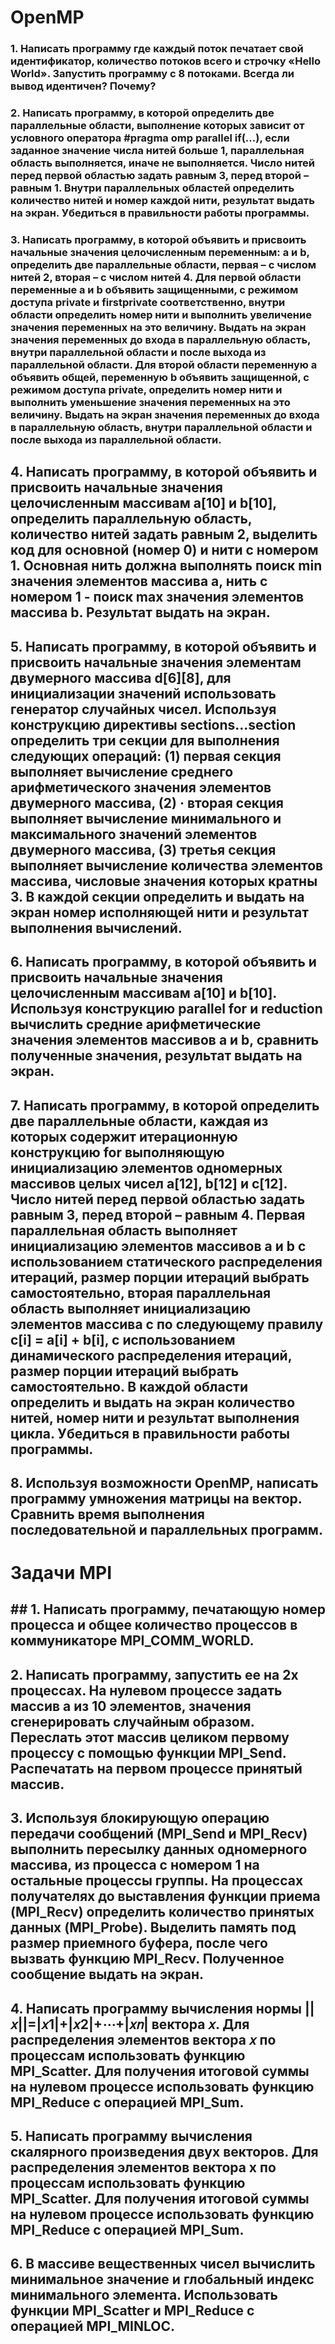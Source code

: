 # OpenMP
### 1. Написать программу где каждый поток печатает свой идентификатор, количество потоков всего и строчку «Hello World». Запустить программу с 8 потоками. Всегда ли вывод идентичен? Почему?

### 2. Написать программу, в которой определить две параллельные области, выполнение которых зависит от условного оператора #pragma omp parallel if(...), если заданное значение числа нитей больше 1, параллельная область выполняется, иначе не выполняется. Число нитей перед первой областью задать равным 3, перед второй – равным 1. Внутри параллельных областей определить количество нитей и номер каждой нити, результат выдать на экран. Убедиться в правильности работы программы.

### 3. Написать программу, в которой объявить и присвоить начальные значения целочисленным переменным: a и b, определить две параллельные области, первая – с числом нитей 2, вторая – с числом нитей 4. Для первой области переменные a и b объявить защищенными, с режимом доступа private и firstprivate соответственно, внутри области определить номер нити и выполнить увеличение значения переменных на это величину. Выдать на экран значения переменных до входа в параллельную область, внутри параллельной области и после выхода из параллельной области. Для второй области переменную a объявить общей, переменную b объявить защищенной, с режимом доступа private, определить номер нити и выполнить уменьшение значения переменных на это величину. Выдать на экран значения переменных до входа в параллельную область, внутри параллельной области и после выхода из параллельной области.

## 4. Написать программу, в которой объявить и присвоить начальные значения целочисленным массивам a[10] и b[10], определить параллельную область, количество нитей задать равным 2, выделить код для основной (номер 0) и нити с номером 1. Основная нить должна выполнять поиск min значения элементов массива a, нить с номером 1 - поиск max значения элементов массива b. Результат выдать на экран.

## 5. Написать программу, в которой объявить и присвоить начальные значения элементам двумерного массива d[6][8], для инициализации значений использовать генератор случайных чисел. Используя конструкцию директивы sections...section определить три секции для выполнения следующих операций: (1) первая секция выполняет вычисление среднего арифметического значения элементов двумерного массива, (2) · вторая секция выполняет вычисление минимального и максимального значений элементов двумерного массива, (3) третья секция выполняет вычисление количества элементов массива, числовые значения которых кратны 3. В каждой секции определить и выдать на экран номер исполняющей нити и результат выполнения вычислений.

## 6. Написать программу, в которой объявить и присвоить начальные значения целочисленным массивам a[10] и b[10]. Используя конструкцию parallel for и reduction вычислить средние арифметические значения элементов массивов a и b, сравнить полученные значения, результат выдать на экран.

## 7. Написать программу, в которой определить две параллельные области, каждая из которых содержит итерационную конструкцию for выполняющую инициализацию элементов одномерных массивов целых чисел a[12], b[12] и c[12]. Число нитей перед первой областью задать равным 3, перед второй – равным 4. Первая параллельная область выполняет инициализацию элементов массивов a и b с использованием статического распределения итераций, размер порции итераций выбрать самостоятельно, вторая параллельная область выполняет инициализацию элементов массива c по следующему правилу c[i] = a[i] + b[i], с использованием динамического распределения итераций, размер порции итераций выбрать самостоятельно. В каждой области определить и выдать на экран количество нитей, номер нити и результат выполнения цикла. Убедиться в правильности работы программы.

## 8. Используя возможности OpenMP, написать программу умножения матрицы на вектор. Сравнить время выполнения последовательной и параллельных программ.

# Задачи MPI

## ## 1. Написать программу, печатающую номер процесса и общее количество процессов в коммуникаторе MPI_COMM_WORLD.

## 2. Написать программу, запустить ее на 2х процессах. На нулевом процессе задать массив а из 10 элементов, значения сгенерировать случайным образом. Переслать этот массив целиком первому процессу с помощью функции MPI_Send. Распечатать на первом процессе принятый массив.

## 3. Используя блокирующую операцию передачи сообщений (MPI_Send и MPI_Recv) выполнить пересылку данных одномерного массива, из процесса с номером 1 на остальные процессы группы. На процессах получателях до выставления функции приема (MPI_Recv) определить количество принятых данных (MPI_Probe). Выделить память под размер приемного буфера, после чего вызвать функцию MPI_Recv. Полученное сообщение выдать на экран.

## 4. Написать программу вычисления нормы ||𝑥||=|𝑥1|+|𝑥2|+⋯+|𝑥𝑛| вектора 𝑥. Для распределения элементов вектора 𝑥 по процессам использовать функцию MPI_Scatter. Для получения итоговой суммы на нулевом процессе использовать функцию MPI_Reduce с операцией MPI_Sum.

## 5. Написать программу вычисления скалярного произведения двух векторов. Для распределения элементов вектора x по процессам использовать функцию MPI_Scatter. Для получения итоговой суммы на нулевом процессе использовать функцию MPI_Reduce с операцией MPI_Sum.

## 6. В массиве вещественных чисел вычислить минимальное значение и глобальный индекс минимального элемента. Использовать функции MPI_Scatter и MPI_Reduce с операцией MPI_MINLOC.
